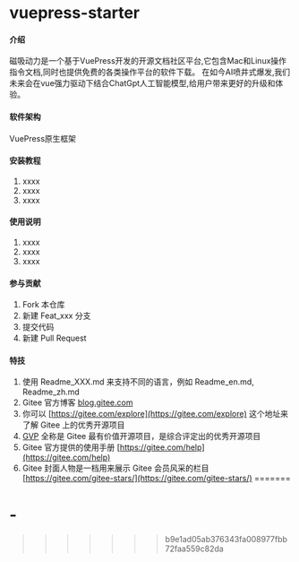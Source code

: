 # vuepress-starter

#### 介绍
磁吸动力是一个基于VuePress开发的开源文档社区平台,它包含Mac和Linux操作指令文档,同时也提供免费的各类操作平台的软件下载。
在如今AI喷井式爆发,我们未来会在vue强力驱动下结合ChatGpt人工智能模型,给用户带来更好的升级和体验。

#### 软件架构
VuePress原生框架


#### 安装教程

1.  xxxx
2.  xxxx
3.  xxxx

#### 使用说明

1.  xxxx
2.  xxxx
3.  xxxx

#### 参与贡献

1.  Fork 本仓库
2.  新建 Feat_xxx 分支
3.  提交代码
4.  新建 Pull Request


#### 特技

1.  使用 Readme\_XXX.md 来支持不同的语言，例如 Readme\_en.md, Readme\_zh.md
2.  Gitee 官方博客 [blog.gitee.com](https://blog.gitee.com)
3.  你可以 [https://gitee.com/explore](https://gitee.com/explore) 这个地址来了解 Gitee 上的优秀开源项目
4.  [GVP](https://gitee.com/gvp) 全称是 Gitee 最有价值开源项目，是综合评定出的优秀开源项目
5.  Gitee 官方提供的使用手册 [https://gitee.com/help](https://gitee.com/help)
6.  Gitee 封面人物是一档用来展示 Gitee 会员风采的栏目 [https://gitee.com/gitee-stars/](https://gitee.com/gitee-stars/)
=======
# -
>>>>>>> b9e1ad05ab376343fa008977fbb72faa559c82da
